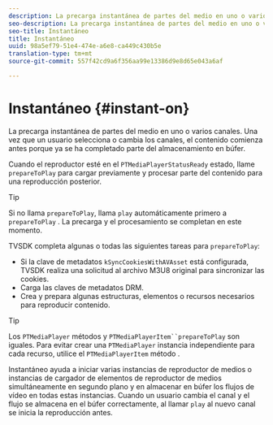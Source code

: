 ```yaml
---
description: La precarga instantánea de partes del medio en uno o varios canales. Una vez que un usuario selecciona o cambia los canales, el contenido comienza antes porque ya se ha completado parte del almacenamiento en búfer.
seo-description: La precarga instantánea de partes del medio en uno o varios canales. Una vez que un usuario selecciona o cambia los canales, el contenido comienza antes porque ya se ha completado parte del almacenamiento en búfer.
seo-title: Instantáneo
title: Instantáneo
uuid: 98a5ef79-51e4-474e-a6e8-ca449c430b5e
translation-type: tm+mt
source-git-commit: 557f42cd9a6f356aa99e13386d9e8d65e043a6af

---
```



# Instantáneo {#instant-on}

La precarga instantánea de partes del medio en uno o varios canales. Una vez que un usuario selecciona o cambia los canales, el contenido comienza antes porque ya se ha completado parte del almacenamiento en búfer.

Cuando el reproductor esté en el `PTMediaPlayerStatusReady` estado, llame `prepareToPlay` para cargar previamente y procesar parte del contenido para una reproducción posterior.

>[!TIP]
>
>Si no llama `prepareToPlay`, llama `play` automáticamente primero a `prepareToPlay` . La precarga y el procesamiento se completan en este momento.

TVSDK completa algunas o todas las siguientes tareas para `prepareToPlay`:

* Si la clave de metadatos `kSyncCookiesWithAVAsset` está configurada, TVSDK realiza una solicitud al archivo M3U8 original para sincronizar las cookies.
* Carga las claves de metadatos DRM.
* Crea y prepara algunas estructuras, elementos o recursos necesarios para reproducir contenido.

>[!TIP]
>
>Los `PTMediaPlayer` métodos y `PTMediaPlayerItem``prepareToPlay` son iguales. Para evitar crear una `PTMediaPlayer` instancia independiente para cada recurso, utilice el `PTMediaPlayerItem` método .

Instantáneo ayuda a iniciar varias instancias de reproductor de medios o instancias de cargador de elementos de reproductor de medios simultáneamente en segundo plano y en almacenar en búfer los flujos de vídeo en todas estas instancias. Cuando un usuario cambia el canal y el flujo se almacena en el búfer correctamente, al llamar `play` al nuevo canal se inicia la reproducción antes.